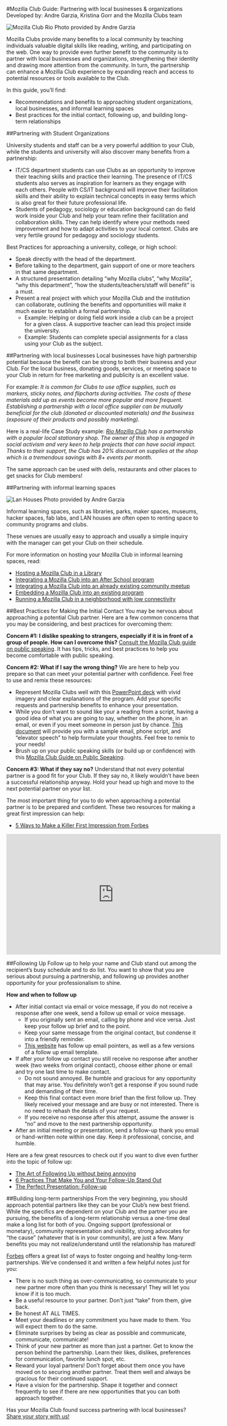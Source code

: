 #Mozilla Club Guide: Partnering with local businesses & organizations
Developed by: Andre Garzia, Kristina Gorr and the Mozilla Clubs team

![Mozilla Club Rio](http://i.imgur.com/3gkTQZu.png) 
Photo provided by Andre Garzia

Mozilla Clubs provide many benefits to a local community by teaching individuals valuable digital skills like reading, writing, and participating on the web. One way to provide even further benefit to the community is to partner with local businesses and organizations, strengthening their identity and drawing more attention from the community. In turn, the partnership can enhance a Mozilla Club experience by expanding reach and access to potential resources or tools available to the Club. 

In this guide, you’ll find:

* Recommendations and benefits to approaching student organizations, local businesses, and informal learning spaces
* Best practices for the initial contact, following up, and building long-term relationships

##Partnering with Student Organizations

University students and staff can be a very powerful addition to your Club, while the students and university will also discover many benefits from a partnership:

* IT/CS department students can use Clubs as an opportunity to improve their teaching skills and practice their learning. The presence of IT/CS students also serves as inspiration for learners as they engage with each others. People with CS/IT background will improve their facilitation skills and their ability to explain technical concepts in easy terms which is also great for their future professional life.
* Students of pedagogy, sociology or education background can do field work inside your Club and help your team refine their facilitation and collaboration skills. They can help identify where your methods need improvement and how to adapt activities to your local context. Clubs are very fertile ground for pedagogy and sociology students.

Best Practices for approaching a university, college, or high school: 

* Speak directly with the head of the department.
* Before talking to the department, gain support of one or more teachers in that same department.
* A structured presentation detailing “why Mozilla clubs”, “why Mozilla”, “why this department”, “how the students/teachers/staff will benefit” is a must. 
* Present a real project with which your Mozilla Club and the institution can collaborate, outlining the benefits and opportunities will make it much easier to establish a formal partnership.
  * Example: Helping or doing field work inside a club can be a project for a given class. A supportive teacher can lead this project inside the university. 
  * Example: Students can complete special assignments for a class using your Club as the subject.

##Partnering with local businesses
Local businesses have high partnership potential because the benefit can be strong to both their business and your Club. For the local business, donating goods, services, or meeting space to your Club in return for free marketing and publicity is an excellent value. 

For example:
_It is common for Clubs to use office supplies, such as markers, sticky notes, and flipcharts during activities. The costs of these materials add up as events become more popular and more frequent. Establishing a partnership with a local office supplier can be mutually beneficial for the club (donated or discounted materials) and the business (exposure of their products and possibly marketing)._

Here is a real-life Case Study example: 
_[Rio Mozilla Club](http://riomozillaclub.org/) has a partnership with a popular local stationary shop. The owner of this shop is engaged in social activism and very keen to help projects that can have social impact. Thanks to their support, the Club has 20% discount on supplies at the shop which is a tremendous savings with 8+ events per month._ 

The same approach can be used with delis, restaurants and other places to get snacks for Club members!

##Partnering with informal learning spaces

![Lan Houses](http://i.imgur.com/LBzq18U.png)
Photo provided by Andre Garzia

Informal learning spaces, such as libraries, parks, maker spaces, museums, hacker spaces, fab labs, and LAN houses are often open to renting space to community programs and clubs.

These venues are usually easy to approach and usually a simple inquiry with the manager can get your Club on their schedule. 

For more information on hosting your Mozilla Club in informal learning spaces, read:

* [Hosting a Mozilla Club in a Library](http://mozilla.github.io/learning-networks/clubs/hosting-mozilla-club-in-library/)
* [Integrating a Mozilla Club into an After School program](http://mozilla.github.io/mozilla-club-guides/afterschool-program/)
* [Integrating a Mozilla Club into an already existing community meetup](http://mozilla.github.io/mozilla-club-guides/community-meet-up/)
* [Embedding a Mozilla Club into an existing program](http://mozilla.github.io/mozilla-club-guides/existing-program)
* [Running a Mozilla Club in a neighborhood with low connectivity](http://mozilla.github.io/mozilla-club-guides/neighborhood-with-low-connectivity/)


##Best Practices for Making the Initial Contact 
You may be nervous about approaching a potential Club partner. Here are a few common concerns that you may be considering, and best practices for overcoming them:

**Concern #1: I dislike speaking to strangers, especially if it is in front of a group of people. How can I overcome this?**
[Consult the Mozilla Club guide on public speaking](http://mozilla.github.io/learning-networks/clubs/public-speaking/). It has tips, tricks, and best practices to help you become comfortable with public speaking. 

**Concern #2: What if I say the wrong thing?**
We are here to help you prepare so that can meet your potential partner with confidence. Feel free to use and remix these resources:

* Represent Mozilla Clubs well with this [PowerPoint deck](https://docs.google.com/presentation/d/18TvYogZefxmybDmAPxXVyqj9r4NEoH7ngS3V5hwuYBE/edit#slide=id.g1191d7057f_0_6) with vivid imagery and clear explanations of the program. Add your specific requests and partnership benefits to enhance your presentation.
* While you don’t want to sound like your a reading from a script, having a good idea of what you are going to say, whether on the phone, in an email, or even if you meet someone in person just by chance. [This document](https://docs.google.com/document/d/1T-5_JYZGM-NJzbs2nl5DS0P_FAb3nxt-fiPAbOT5WRY/edit?usp=sharing) will provide you with a sample email, phone script, and “elevator speech” to help formulate your thoughts. Feel free to remix to your needs!
* Brush up on your public speaking skills (or build up or confidence) with this [Mozilla Club Guide on Public Speaking](http://mozilla.github.io/learning-networks/clubs/public-speaking/).

**Concern #3: What if they say no?** 
Understand that not every potential partner is a good fit for your Club. If they say no, it likely wouldn’t have been a successful relationship anyway. Hold your head up high and move to the next potential partner on your list.

The most important thing for you to do when approaching a potential partner is to be prepared and confident. These two resources for making a great first impression can help:

* [5 Ways to Make a Killer First Impression from Forbes](http://www.forbes.com/sites/yec/2011/11/02/5-ways-to-make-a-killer-first-impression/#3095bf3d10ce)

<iframe width="560" height="315" src="https://www.youtube.com/embed/H9o22lNYNLQ" frameborder="0" allowfullscreen></iframe>

##Following Up
Follow up to help your name and Club stand out among the recipient’s busy schedule and to do list. You want to show that you are serious about pursuing a partnership, and following up provides another opportunity for your professionalism to shine.

**How and when to follow up**

* After initial contact via email or voice message, if you do not receive a response after one week, send a follow up email or voice message. 
  * If you originally sent an email, calling by phone and vice versa. Just keep your follow up brief and to the point. 
  * Keep your same message from the original contact, but condense it into a friendly reminder.
  * [This website](http://www.hubspot.com/sales/follow-up-email) has follow up email pointers, as well as a few versions of a follow up email template. 
* If after your follow up contact you still receive no response after another week (two weeks from original contact), choose either phone or email and try one last time to make contact. 
  * Do not sound annoyed. Be humble and gracious for any opportunity that may arise. You definitely won’t get a response if you sound rude and demanding of their time.
  * Keep this final contact even more brief than the first follow up. They likely received your message and are busy or not interested. There is no need to rehash the details of your request.
  * If you receive no response after this attempt, assume the answer is “no” and move to the next partnership opportunity. 
* After an initial meeting or presentation, send a follow-up thank you email or hand-written note within one day. Keep it professional, concise, and humble.

Here are a few great resources to check out if you want to dive even further into the topic of follow up:

* [The Art of Following Up without being annoying](http://www.inc.com/minda-zetlin/why-you-need-to-be-better-at-following-up.html)
* [6 Practices That Make You and Your Follow-Up Stand Out](http://smallbiztrends.com/2015/08/networking-follow-up-tips.html)
* [The Perfect Presentation: Follow-up](http://www.entrepreneur.com/article/182726)

##Building long-term partnerships
From the very beginning, you should approach potential partners like they can be your Club’s new best friend. While the specifics are dependent on your Club and the partner you are pursuing, the benefits of a long-term relationship versus a one-time deal make a long list for both of you. Ongoing support (professional or monetary), community representation and visibility, strong advocates for “the cause” (whatever that is in your community), are just a few.
Many benefits you may not realize/understand until the relationship has matured!

[Forbes](http://www.forbes.com/sites/thesba/2013/04/25/tips-for-building-long-term-client-relationships/#7c074ca544d0) offers a great list of ways to foster ongoing and healthy long-term partnerships. We’ve condensed it and written a few helpful notes just for you:

* There is no such thing as over-communicating, so communicate to your new partner more often than you think is necessary! They will let you know if it is too much.
* Be a useful resource to your partner. Don’t just “take” from them, give back.
* Be honest AT ALL TIMES.
* Meet your deadlines or any commitment you have made to them. You will expect them to do the same.
* Eliminate surprises by being as clear as possible and communicate, communicate, communicate!
* Think of your new partner as more than just a partner. Get to know the person behind the partnership. Learn their likes, dislikes, preferences for communication, favorite lunch spot, etc.
* Reward your loyal partners! Don’t forget about them once you have moved on to securing another partner. Treat them well and always be gracious for their continued support.
* Have a vision for the partnership. Shape it together and connect frequently to see if there are new opportunities that you can both approach together.

Has your Mozilla Club found success partnering with local businesses? [Share your story with us!](https://docs.google.com/a/mozillafoundation.org/forms/d/1bOXV1OiF2EKS5KprlnzfFpwaoVNwxLAwN_UEq6hGKqU/viewform)
